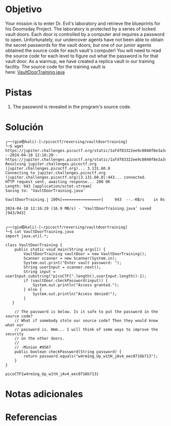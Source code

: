 # Objetivo
Your mission is to enter Dr. Evil's laboratory and retrieve the blueprints for his Doomsday Project. The laboratory is protected by a series of locked vault doors. Each door is controlled by a computer and requires a password to open. Unfortunately, our undercover agents have not been able to obtain the secret passwords for the vault doors, but one of our junior agents obtained the source code for each vault's computer! You will need to read the source code for each level to figure out what the password is for that vault door. As a warmup, we have created a replica vault in our training facility. The source code for the training vault is here: [VaultDoorTraining.java](https://jupiter.challenges.picoctf.org/static/1afdf83322ee9c0040f8e3a3c047e18b/VaultDoorTraining.java)
# Pistas
1. The password is revealed in the program's source code.
# Solución
```
┌──(gio㉿kali)-[~/picoctf/reversing/vaultdoortraining]
└─$ wget https://jupiter.challenges.picoctf.org/static/1afdf83322ee9c0040f8e3a3c047e18b/VaultDoorTraining.java
--2024-04-18 12:16:20--  https://jupiter.challenges.picoctf.org/static/1afdf83322ee9c0040f8e3a3c047e18b/VaultDoorTraining.java
Resolving jupiter.challenges.picoctf.org (jupiter.challenges.picoctf.org)... 3.131.60.8
Connecting to jupiter.challenges.picoctf.org (jupiter.challenges.picoctf.org)|3.131.60.8|:443... connected.
HTTP request sent, awaiting response... 200 OK
Length: 943 [application/octet-stream]
Saving to: ‘VaultDoorTraining.java’

VaultDoorTraining.j 100%[================>]     943  --.-KB/s    in 0s      

2024-04-18 12:16:29 (16.9 MB/s) - ‘VaultDoorTraining.java’ saved [943/943]

                                                                             
┌──(gio㉿kali)-[~/picoctf/reversing/vaultdoortraining]
└─$ cat VaultDoorTraining.java 
import java.util.*;

class VaultDoorTraining {
    public static void main(String args[]) {
        VaultDoorTraining vaultDoor = new VaultDoorTraining();
        Scanner scanner = new Scanner(System.in); 
        System.out.print("Enter vault password: ");
        String userInput = scanner.next();
        String input = userInput.substring("picoCTF{".length(),userInput.length()-1);
        if (vaultDoor.checkPassword(input)) {
            System.out.println("Access granted.");
        } else {
            System.out.println("Access denied!");
        }
   }

    // The password is below. Is it safe to put the password in the source code?
    // What if somebody stole our source code? Then they would know what our
    // password is. Hmm... I will think of some ways to improve the security
    // on the other doors.
    //
    // -Minion #9567
    public boolean checkPassword(String password) {
        return password.equals("w4rm1ng_Up_w1tH_jAv4_eec0716b713");
    }
}

```

```
picoCTF{w4rm1ng_Up_w1tH_jAv4_eec0716b713}
```
# Notas adicionales
# Referencias